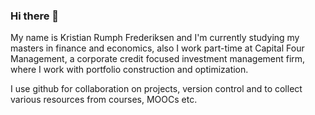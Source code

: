 ### Hi there 👋
My name is Kristian Rumph Frederiksen and I'm currently studying my masters in finance and economics, also I work part-time at Capital Four Management, a corporate credit focused investment management firm, where I work with portfolio construction and optimization.

I use github for collaboration on projects, version control and to collect various resources from courses, MOOCs etc.

<!--
**kristianRF/kristianRF** is a ✨ _special_ ✨ repository because its `README.md` (this file) appears on your GitHub profile.

Here are some ideas to get you started:

- 🔭 I’m currently working on ...
- 🌱 I’m currently learning ...
- 👯 I’m looking to collaborate on ...
- 🤔 I’m looking for help with ...
- 💬 Ask me about ...
- 📫 How to reach me: ...
- 😄 Pronouns: ...
- ⚡ Fun fact: ...
-->
